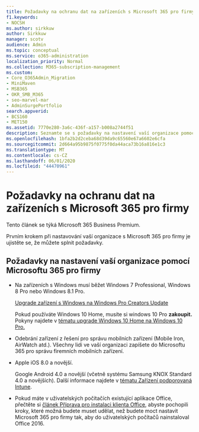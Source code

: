 ```yaml
---
title: Požadavky na ochranu dat na zařízeních s Microsoft 365 pro firmy
f1.keywords:
- NOCSH
ms.author: sirkkuw
author: Sirkkuw
manager: scotv
audience: Admin
ms.topic: conceptual
ms.service: o365-administration
localization_priority: Normal
ms.collection: M365-subscription-management
ms.custom:
- Core_O365Admin_Migration
- MiniMaven
- MSB365
- OKR_SMB_M365
- seo-marvel-mar
- AdminSurgePortfolio
search.appverid:
- BCS160
- MET150
ms.assetid: 7770e280-3a6c-436f-a157-b008a2744f51
description: Seznamte se s požadavky na nastavení vaší organizace pomocí Microsoftu 365 pro firmy a ochranu pracovních dat na zařízeních uživatelů.
ms.openlocfilehash: 1bfa2b2d2ceba68d39da9c65560e67a6602e6cfa
ms.sourcegitcommit: 2d664a95b9875f0775f0da44aca73b16a816e1c3
ms.translationtype: MT
ms.contentlocale: cs-CZ
ms.lasthandoff: 06/01/2020
ms.locfileid: "44470961"
---
```

# <a name="prerequisites-for-protecting-data-on-devices-with-microsoft-365-for-business"></a>Požadavky na ochranu dat na zařízeních s Microsoft 365 pro firmy

Tento článek se týká Microsoft 365 Business Premium.

Prvním krokem při nastavování vaší organizace s Microsoft 365 pro firmy je ujistěte se, že můžete splnit požadavky.
  
## <a name="requirements-for-setting-up-your-organization-with-microsoft-365-for-business"></a>Požadavky na nastavení vaší organizace pomocí Microsoftu 365 pro firmy

- Na zařízeních s Windows musí běžet Windows 7 Professional, Windows 8 Pro nebo Windows 8.1 Pro.
    
    [Upgrade zařízení s Windows na Windows Pro Creators Update](upgrade-to-windows-pro-creators-update.md)
    
    Pokud používáte Windows 10 Home, musíte si windows 10 Pro **zakoupit.** Pokyny najdete v [tématu upgrade Windows 10 Home na Windows 10 Pro.](https://support.office.com/article/0aee10c1-4d34-43ee-a325-579c6c2df90e?ui=en-US&rs=en-US&ad=US) 
    
- Odebrání zařízení z řešení pro správu mobilních zařízení (Mobile Iron, AirWatch atd.). Všechny lidi ve vaší organizaci zapíšete do Microsoftu 365 pro správu firemních mobilních zařízení.
    
- Apple iOS 8.0 a novější.
    
    Google Android 4.0 a novější (včetně systému Samsung KNOX Standard 4.0 a novějších). Další informace najdete v [tématu Zařízení podporovaná Intune](https://go.microsoft.com/fwlink/p/?linkid=852307).
    
- Pokud máte v uživatelských počítačích existující aplikace Office, přečtěte si [článek Příprava pro instalaci klienta Office,](prepare-for-office-client-deployment.md) abyste pochopili kroky, které možná budete muset udělat, než budete moct nastavit Microsoft 365 pro firmy tak, aby do uživatelských počítačů nainstaloval Office 2016. 
